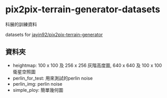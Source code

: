 # pix2pix-terrain-generator-datasets
科展的訓練資料

datasets for [jayin92/pix2pix-terrain-generator](https://github.com/jayin92/pix2pix-terrain-generator)

## 資料夾
- heightmap: 100 x 100 及 256 x 256 灰階高度圖, 640 x 640 及 100 x 100 衛星空照圖
- perlin_for_test: 用來測試的perlin noise
- perlin_img: perlin noise
- simple_ploy: 簡單幾何圖
